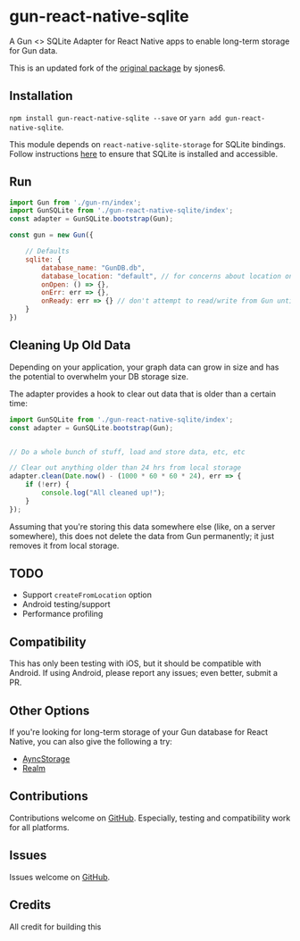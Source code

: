 # gun-react-native-sqlite

A Gun <> SQLite Adapter for React Native apps to enable long-term storage for Gun data.

This is an updated fork of the [original package](https://github.com/sjones6/gun-react-native-sqlite) by sjones6.

## Installation

`npm install gun-react-native-sqlite --save` or `yarn add gun-react-native-sqlite`.

This module depends on `react-native-sqlite-storage` for SQLite bindings. Follow instructions [here](https://github.com/andpor/react-native-sqlite-storage#how-to-use-ios) to ensure that SQLite is installed and accessible.

## Run

```javascript
import Gun from './gun-rn/index';
import GunSQLite from './gun-react-native-sqlite/index';
const adapter = GunSQLite.bootstrap(Gun);

const gun = new Gun({

    // Defaults
    sqlite: {
        database_name: "GunDB.db",
        database_location: "default", // for concerns about location on iOS, see [here](https://github.com/andpor/react-native-sqlite-storage#opening-a-database)
        onOpen: () => {},
        onErr: err => {},
        onReady: err => {} // don't attempt to read/write from Gun until this has been called unless you like to live dangerously
    }
})
```

## Cleaning Up Old Data

Depending on your application, your graph data can grow in size and has the potential to overwhelm your DB storage size. 

The adapter provides a hook to clear out data that is older than a certain time:

```javascript
import GunSQLite from './gun-react-native-sqlite/index';
const adapter = GunSQLite.bootstrap(Gun);


// Do a whole bunch of stuff, load and store data, etc, etc

// Clear out anything older than 24 hrs from local storage
adapter.clean(Date.now() - (1000 * 60 * 60 * 24), err => {
    if (!err) {
        console.log("All cleaned up!");
    }
});
```

Assuming that you're storing this data somewhere else (like, on a server somewhere), this does not delete the data from Gun permanently; it just removes it from local storage.

## TODO

* Support `createFromLocation` option
* Android testing/support
* Performance profiling

## Compatibility

This has only been testing with iOS, but it should be compatible with Android. If using Android, please report any issues; even better, submit a PR.

## Other Options

If you're looking for long-term storage of your Gun database for React Native, you can also give the following a try:

* [AyncStorage](https://github.com/staltz/gun-asyncstorage)
* [Realm](https://github.com/sjones6/gun-realm)

## Contributions

Contributions welcome on [GitHub](https://github.com/sjones6/gun-react-native-sqlite). Especially, testing and compatibility work for all platforms.

## Issues

Issues welcome on [GitHub](https://github.com/sjones6/gun-react-native-sqlite).

## Credits
All credit for building this